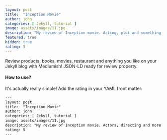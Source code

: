 ```yaml
---
layout: post
title:  "Inception Movie"
author: john
categories: [ Jekyll, tutorial ]
image: assets/images/11.jpg
description: "My review of Inception movie. Acting, plot and something else in this short description."
featured: true
hidden: true
rating: 5
---
```


Review products, books, movies, restaurant and anything you like on your Jekyll blog with Mediumish! JSON-LD ready for review property.

#### How to use?

It's actually really simple! Add the rating in your YAML front matter:

```html
---
layout: post
title:  "Inception Movie"
author: john
categories: [ Jekyll, tutorial ]
image: assets/images/11.jpg
description: "My review of Inception movie. Actors, directing and more."
rating: 5
---
```
